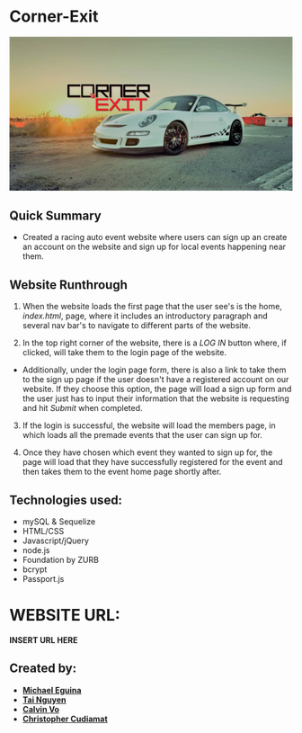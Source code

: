 # Corner-Exit
![Logo](/public/assets/img/White-Car_LW.png)

## Quick Summary
* Created a racing auto event website where users can sign up an create an account on the website and sign up for local events happening near them.

## Website Runthrough
1. When the website loads the first page that the user see's is the home, *index.html*, page, where it includes an introductory paragraph and several nav bar's to navigate to different parts of the website.

2. In the top right corner of the website, there is a *LOG IN* button where, if clicked, will take them to the login page of the website.

* Additionally, under the login page form, there is also a link to take them to the sign up page if the user doesn't have a registered account on our website. If they choose this option, the page will load a sign up form and the user just has to input their information that the website is requesting and hit *Submit* when completed.

3. If the login is successful, the website will load the members page, in which loads all the premade events that the user can sign up for.

4. Once they have chosen which event they wanted to sign up for, the page will load that they have successfully registered for the event and then takes them to the event home page shortly after.

## Technologies used:
* mySQL & Sequelize
* HTML/CSS
* Javascript/jQuery
* node.js
* Foundation by ZURB
* bcrypt
* Passport.js

# WEBSITE URL:
**INSERT URL HERE**

## Created by:
* [**Michael Eguina**](https://github.com/Adriverforlife)
* [**Tai Nguyen**](https://github.com/Tai-Nguyen-89)
* [**Calvin Vo**](https://github.com/Calyasu)
* [**Christopher Cudiamat**](https://github.com/ccudiamat)

